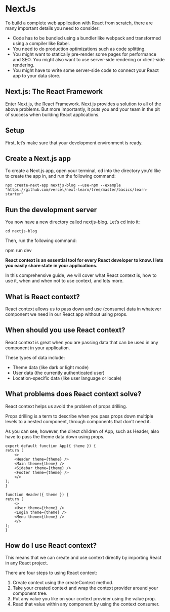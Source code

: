# NextJs

To build a complete web application with React from scratch, there are many important details you need to consider: 

* Code has to be bundled using a bundler like webpack and transformed using a compiler like Babel.
* You need to do production optimizations such as code splitting.
* You might want to statically pre-render some pages for performance and SEO. You might also want to use server-side rendering or client-side rendering.
* You might have to write some server-side code to connect your React app to your data store.

## Next.js: The React Framework

Enter Next.js, the React Framework. Next.js provides a solution to all of the above problems. But more importantly, it puts you and your team in the pit of success when building React applications.

## Setup

First, let’s make sure that your development environment is ready.

## Create a Next.js app

To create a Next.js app, open your terminal, cd into the directory you’d like to create the app in, and run the following command:

    npx create-next-app nextjs-blog --use-npm --example "https://github.com/vercel/next-learn/tree/master/basics/learn-starter"

## Run the development server

You now have a new directory called nextjs-blog. Let’s cd into it:

    cd nextjs-blog

Then, run the following command:

npm run dev


__React context is an essential tool for every React developer to know. I lets you easily share state in your applications.__

In this comprehensive guide, we will cover what React context is, how to use it, when and when not to use context, and lots more.

## What is React context?

React context allows us to pass down and use (consume) data in whatever component we need in our React app without using props.

## When should you use React context?

React context is great when you are passing data that can be used in any component in your application.

These types of data include:

* Theme data (like dark or light mode)
* User data (the currently authenticated user)
* Location-specific data (like user language or locale)

## What problems does React context solve?
React context helps us avoid the problem of props drilling.

Props drilling is a term to describe when you pass props down multiple levels to a nested component, through components that don't need it.


As you can see, however, the direct children of App, such as Header, also have to pass the theme data down using props.

    export default function App({ theme }) {
    return (
        <>
        <Header theme={theme} />
        <Main theme={theme} />
        <Sidebar theme={theme} />
        <Footer theme={theme} />
        </>
    );
    }

    function Header({ theme }) {
    return (
        <>
        <User theme={theme} />
        <Login theme={theme} />
        <Menu theme={theme} />
        </>
    );
    }

## How do I use React context?

This means that we can create and use context directly by importing React in any React project.

There are four steps to using React context:

1. Create context using the createContext method.
2. Take your created context and wrap the context provider around your component tree.
3. Put any value you like on your context provider using the value prop.
4. Read that value within any component by using the context consumer.